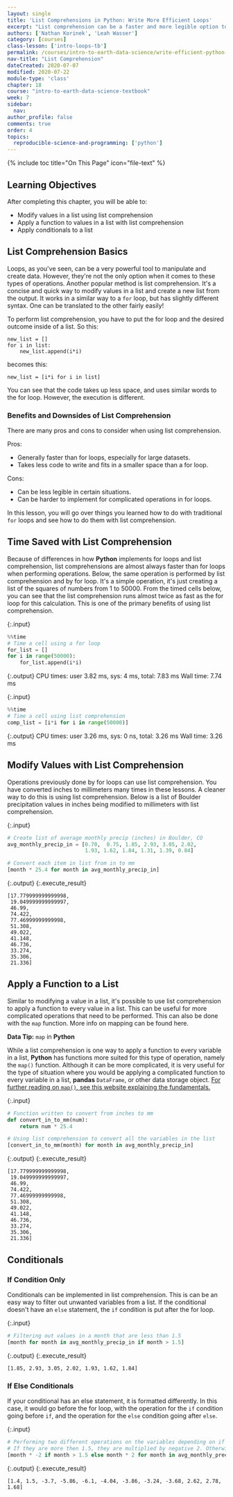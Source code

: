 ```yaml
---
layout: single
title: 'List Comprehensions in Python: Write More Efficient Loops'
excerpt: "List comprehension can be a faster and more legible option to create lists than loops. Learn how to use list comprehension for common tasks in Python."
authors: ['Nathan Korinek', 'Leah Wasser']
category: [courses]
class-lesson: ['intro-loops-tb']
permalink: /courses/intro-to-earth-data-science/write-efficient-python-code/loops/list-comprehension
nav-title: "List Comprehension"
dateCreated: 2020-07-07
modified: 2020-07-22
module-type: 'class'
chapter: 18
course: "intro-to-earth-data-science-textbook"
week: 7
sidebar:
  nav:
author_profile: false
comments: true
order: 4
topics:
  reproducible-science-and-programming: ['python']
---
```

{% include toc title="On This Page" icon="file-text" %}

<div class='notice--success' markdown="1">

## <i class="fa fa-graduation-cap" aria-hidden="true"></i> Learning Objectives

After completing this chapter, you will be able to:

* Modify values in a list using list comprehension
* Apply a function to values in a list with list comprehension
* Apply conditionals to a list
 
</div>

## List Comprehension Basics
Loops, as you've seen, can be a very powerful tool to manipulate and create data. However, they're not the only option when it comes to these types of operations. Another popular method is list comprehension. It's a concise and quick way to modify values in a list and create a new list from the output. It works in a similar way to a `for` loop, but has slightly different syntax. One can be translated to the other fairly easily! 

To perform list comprehension, you have to put the for loop and the desired outcome inside of a list. So this:

```
new_list = []
for i in list:
    new_list.append(i*i)
```
becomes this:
```
new_list = [i*i for i in list]
```

You can see that the code takes up less space, and uses similar words to the for loop. However, the execution is different.

### Benefits and Downsides of List Comprehension
There are many pros and cons to consider when using list comprehension. 

Pros: 
* Generally faster than for loops, especially for large datasets.
* Takes less code to write and fits in a smaller space than a for loop.

Cons:
* Can be less legible in certain situations.
* Can be harder to implement for complicated operations in for loops. 



In this lesson, you will go over things you learned how to do with traditional `for` loops and see how to do them with list comprehension. 

## Time Saved with List Comprehension

Because of differences in how **Python** implements for loops and list comprehension, list comprehensions are almost always faster than for loops when performing operations. Below, the same operation is performed by list comprehension and by for loop. It's a simple operation, it's just creating a list of the squares of numbers from 1 to 50000. From the timed cells below, you can see that the list comprehension runs almost twice as fast as the for loop for this calculation. This is one of the primary benefits of using list comprehension.  

{:.input}
```python
%%time
# Time a cell using a for loop
for_list = []
for i in range(50000):
    for_list.append(i*i)
```

{:.output}
    CPU times: user 3.82 ms, sys: 4 ms, total: 7.83 ms
    Wall time: 7.74 ms



{:.input}
```python
%%time
# Time a cell using list comprehension
comp_list = [i*i for i in range(50000)]
```

{:.output}
    CPU times: user 3.26 ms, sys: 0 ns, total: 3.26 ms
    Wall time: 3.26 ms



## Modify Values with List Comprehension

Operations previously done by for loops can use list comprehension. You have converted inches to millimeters many times in these lessons. A cleaner way to do this is using list comprehension. Below is a list of Boulder precipitation values in inches being modified to millimeters with list comprehension.

{:.input}
```python
# Create list of average monthly precip (inches) in Boulder, CO
avg_monthly_precip_in = [0.70,  0.75, 1.85, 2.93, 3.05, 2.02, 
                         1.93, 1.62, 1.84, 1.31, 1.39, 0.84]

# Convert each item in list from in to mm
[month * 25.4 for month in avg_monthly_precip_in]
```

{:.output}
{:.execute_result}



    [17.779999999999998,
     19.049999999999997,
     46.99,
     74.422,
     77.46999999999998,
     51.308,
     49.022,
     41.148,
     46.736,
     33.274,
     35.306,
     21.336]





## Apply a Function to a List

Similar to modifying a value in a list, it's possible to use list comprehension to apply a function to every value in a list. This can be useful for more complicated operations that need to be performed. This can also be done with the `map` function. More info on mapping can be found here. 

<div class='notice--success alert alert-info' markdown="1">

<i class="fa fa-star"></i> **Data Tip:** `map` in **Python**

While a list comprehension is one way to apply a function to every variable in a list, **Python** has functions more suited for this type of operation, namely the `map()` function. Although it can be more complicated, it is very useful for the type of situation where you would be applying a complicated function to every variable in a list, **pandas** `DataFrame`, or other data storage object. [For further reading on `map()`, see this website explaining the fundamentals.](https://www.geeksforgeeks.org/python-map-function/)

</div>

{:.input}
```python
# Function written to convert from inches to mm
def convert_in_to_mm(num):
    return num * 25.4

# Using list comprehension to convert all the variables in the list
[convert_in_to_mm(month) for month in avg_monthly_precip_in]
```

{:.output}
{:.execute_result}



    [17.779999999999998,
     19.049999999999997,
     46.99,
     74.422,
     77.46999999999998,
     51.308,
     49.022,
     41.148,
     46.736,
     33.274,
     35.306,
     21.336]





## Conditionals

### If Condition Only

Conditionals can be implemented in list comprehension. This is can be an easy way to filter out unwanted variables from a list. If the conditional doesn't have an `else` statement, the `if` condition is put after the for loop.

{:.input}
```python
# Filtering out values in a month that are less than 1.5
[month for month in avg_monthly_precip_in if month > 1.5]
```

{:.output}
{:.execute_result}



    [1.85, 2.93, 3.05, 2.02, 1.93, 1.62, 1.84]





### If Else Conditionals

If your conditional has an else statement, it is formatted differently. In this case, it would go before the for loop, with the operation for the `if` condition going before `if`, and the operation for the `else` condition going after `else`. 

{:.input}
```python
# Performing two different operations on the variables depending on if they are more or less than 1.5. 
# If they are more then 1.5, they are multiplied by negative 2. Otherwise, they are multiplied by positive 2. 
[month * -2 if month > 1.5 else month * 2 for month in avg_monthly_precip_in]
```

{:.output}
{:.execute_result}



    [1.4, 1.5, -3.7, -5.86, -6.1, -4.04, -3.86, -3.24, -3.68, 2.62, 2.78, 1.68]




